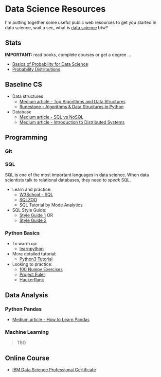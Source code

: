 # Data Science Resources

I'm putting together some useful public web resources to get you started in data science, wait a sec, what is [data science](https://www.analyticsvidhya.com/blog/2017/02/basic-probability-data-science-with-examples/) btw?

## Stats

**IMPORTANT:** read books, complete courses or get a degree ...
* [Basics of Probability for Data Science](https://www.analyticsvidhya.com/blog/2017/02/basic-probability-data-science-with-examples/)
* [Probability Distributions](https://blog.cloudera.com/blog/2015/12/common-probability-distributions-the-data-scientists-crib-sheet/)

## Baseline CS 

* Data structures
    * [Medium article - Top Algorithms and Data Structures](https://towardsdatascience.com/top-algorithms-and-data-structures-you-really-need-to-know-ab9a2a91c7b5)
    * [Runestone - Algorithms & Data Structures in Python](https://runestone.academy/runestone/static/pythonds/index.html)
* Database
    * [Medium article - SQL vs NoSQL](https://medium.com/xplenty-blog/the-sql-vs-nosql-difference-mysql-vs-mongodb-32c9980e67b2)
    * [Medium article - Introduction to Distributed Systems](https://medium.freecodecamp.org/a-thorough-introduction-to-distributed-systems-3b91562c9b3c)

## Programming

### Git

### SQL

SQL is one of the most important languages in data science. When data scientists talk to relational databases, they need to _speak_ SQL.

* Learn and practice: 
    * [W3School - SQL](https://www.w3schools.com/sql/)
    * [SQLZOO](https://sqlzoo.net/wiki/SQL_Tutorial)
    * [SQL Tutorial by Mode Analytics](https://mode.com/sql-tutorial/introduction-to-sql/)
* SQL Style Guide: 
    * [Style Guide 1](https://gist.github.com/fredbenenson/7bb92718e19138c20591) OR 
    * [Style Guide 2](https://github.com/haleemur/sql-style-guide) 

### Python Basics

* To warm up: 
    * [learnpython](https://www.learnpython.org/) 
* More detailed tutorial:
    * [Python3 Tutorial](https://docs.python.org/3/tutorial/)
* Looking to practice:
    * [100 Numpy Exercises](http://www.labri.fr/perso/nrougier/teaching/numpy.100/)
    * [Project Euler](https://projecteuler.net/archives)
    * [HackerRank](https://www.hackerrank.com/)

## Data Analysis

### Python Pandas

* [Medium article - How to Learn Pandas](https://medium.com/dunder-data/how-to-learn-pandas-108905ab4955)

### Machine Learning

> TBD

## Online Course

* [IBM Data Science Professional Certificate](https://www.coursera.org/specializations/ibm-data-science-professional-certificate)